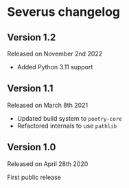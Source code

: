 Severus changelog
=================

Version 1.2
-----------

Released on November 2nd 2022

- Added Python 3.11 support

Version 1.1
-----------

Released on March 8th 2021

- Updated build system to `poetry-core`
- Refactored internals to use `pathlib`


Version 1.0
-----------

Released on April 28th 2020

First public release
